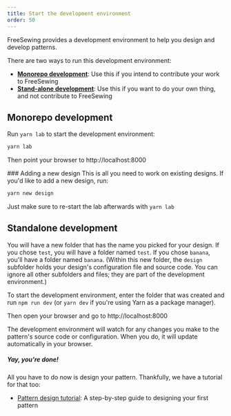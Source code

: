 ```yaml
---
title: Start the development environment
order: 50
---
```


FreeSewing provides a development environment to help you design and develop patterns.

There are two ways to run this development environment:

- [**Monorepo development**](#monorepo-development): Use this if you intend to contribute your work to FreeSewing
- [**Stand-alone development**](#stand-alone-development): Use this if you want to do your own thing, and not contribute to FreeSewing

## Monorepo development

Run `yarn lab` to start the development environment:

```bash
yarn lab
```

Then point your browser to http://localhost:8000

<Tip>
### Adding a new design
This is all you need to work on existing designs. If you'd like to add a new design, run:

```bash
yarn new design
```

Just make sure to re-start the lab afterwards with `yarn lab`
</Tip>

## Standalone development

You will have a new folder that has the name you picked for your design.
If you chose `test`, you will have a folder named `test`.
If you chose `banana`, you'll have a folder named `banana`.
(Within this new folder, the `design` subfolder holds your design's configuration file and source code.
You can ignore all other subfolders and files; they are part of the development environment.)

To start the development environment, enter the folder that was created
and run `npm run dev` (or `yarn dev` if you're using Yarn as a package manager).

Then open your browser and go to http://localhost:8000

<Tip>
The development environment will watch for any changes you make to
the pattern's source code or configuration. 
When you do, it will update automatically in your browser.
</Tip>

<Note>

##### Yay, you're done!

All you have to do now is design your pattern.
Thankfully, we have a tutorial for that too:

- [Pattern design tutorial](/tutorials/pattern-design/): A step-by-step guide to designing your first pattern

</Note>
